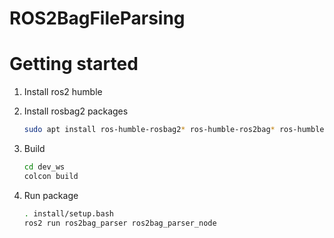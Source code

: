 # ROS2BagFileParsing

# Getting started

1. Install ros2 humble
2. Install rosbag2 packages

    ```bash
    sudo apt install ros-humble-rosbag2* ros-humble-ros2bag* ros-humble-sensor-msgs
    ```
3. Build
    
    ```bash
    cd dev_ws
    colcon build
    ```

4. Run package

    ```bash
    . install/setup.bash
    ros2 run ros2bag_parser ros2bag_parser_node
    ```
